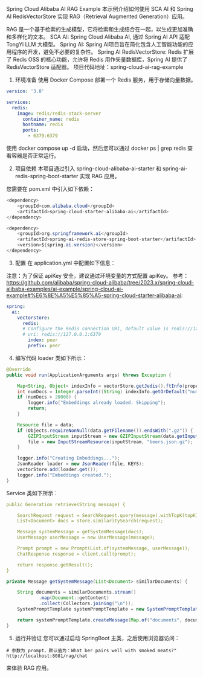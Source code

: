 Spring Cloud Alibaba AI RAG Example
本示例介绍如何使用 SCA AI 和 Spring AI RedisVectorStore 实现 RAG（Retrieval Augmented Generation）应用。

RAG 是一个基于检索的生成模型，它将检索和生成结合在一起，以生成更加准确和多样化的文本。 SCA AI: Spring Cloud Alibaba AI, 通过 Spring AI API 适配 TongYi LLM 大模型。 Spring AI: Spring AI项目旨在简化包含人工智能功能的应用程序的开发，避免不必要的复杂性。 Spring AI RedisVectorStore: Redis 扩展了 Redis OSS 的核心功能，允许将 Redis 用作矢量数据库，Spring AI 提供了 RedisVectorStore 适配器。 项目代码地址：spring-cloud-ai-rag-example

1. 环境准备
   使用 Docker Compose 部署一个 Redis 服务，用于存储向量数据。
```yml
version: '3.8'

services:
  redis:
    image: redis/redis-stack-server
      container_name: redis
      hostname: redis
      ports:
        - 6379:6379
```

使用 docker compose up -d 启动，然后您可以通过 docker ps | grep redis 查看容器是否正常运行。

2. 项目依赖
   本项目通过引入 spring-cloud-alibaba-ai-starter 和 spring-ai-redis-spring-boot-starter 实现 RAG 应用。

您需要在 pom.xml 中引入如下依赖：
```java
<dependency>
    <groupId>com.alibaba.cloud</groupId>
    <artifactId>spring-cloud-starter-alibaba-ai</artifactId>
</dependency>

<dependency>
    <groupId>org.springframework.ai</groupId>
    <artifactId>spring-ai-redis-store-spring-boot-starter</artifactId>
    <version>${spring.ai.version}</version>
</dependency>

```

3. 配置
在 application.yml 中配置如下信息：

注意：为了保证 apiKey 安全，建议通过环境变量的方式配置 apiKey。 参考：https://github.com/alibaba/spring-cloud-alibaba/tree/2023.x/spring-cloud-alibaba-examples/ai-example/spring-cloud-ai-example#%E6%8E%A5%E5%85%A5-spring-cloud-starter-alibaba-ai:

```yaml
spring:
  ai:
    vectorstore:
      redis:
      # Configure the Redis connection URI, default value is redis://127.0.0.1:6379
      # uri: redis://127.0.0.1:6379
        index: peer
        prefix: peer
```
4. 编写代码
   loader 类如下所示：
```java
@Override
public void run(ApplicationArguments args) throws Exception {

    Map<String, Object> indexInfo = vectorStore.getJedis().ftInfo(properties.getIndex());
    int numDocs = Integer.parseInt((String) indexInfo.getOrDefault("num_docs", "0"));
    if (numDocs > 20000) {
        logger.info("Embeddings already loaded. Skipping");
        return;
    }

    Resource file = data;
    if (Objects.requireNonNull(data.getFilename()).endsWith(".gz")) {
        GZIPInputStream inputStream = new GZIPInputStream(data.getInputStream());
        file = new InputStreamResource(inputStream, "beers.json.gz");
    }

    logger.info("Creating Embeddings...");
    JsonReader loader = new JsonReader(file, KEYS);
    vectorStore.add(loader.get());
    logger.info("Embeddings created.");
}
```
Service 类如下所示：
```yaml
public Generation retrieve(String message) {

    SearchRequest request = SearchRequest.query(message).withTopK(topK);
    List<Document> docs = store.similaritySearch(request);

    Message systemMessage = getSystemMessage(docs);
    UserMessage userMessage = new UserMessage(message);

    Prompt prompt = new Prompt(List.of(systemMessage, userMessage));
    ChatResponse response = client.call(prompt);

    return response.getResult();
}
```
```java
private Message getSystemMessage(List<Document> similarDocuments) {

    String documents = similarDocuments.stream()
            .map(Document::getContent)
            .collect(Collectors.joining("\n"));
    SystemPromptTemplate systemPromptTemplate = new SystemPromptTemplate(systemBeerPrompt);

    return systemPromptTemplate.createMessage(Map.of("documents", documents));
}
```
5. 运行并验证
   您可以通过启动 SpringBoot 主类，之后使用浏览器访问：
```text
# 参数为 prompt，默认值为：What ber pairs well with smoked meats?"
http://localhost:8081/rag/chat
```
来体验 RAG 应用。